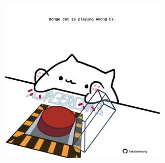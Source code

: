 <!-- built at 08/01/2023, 16:00:59 UTC -->
<p align="center">
  <img width="500" height="500" src="./ReadmeImage.svg">
</p>
